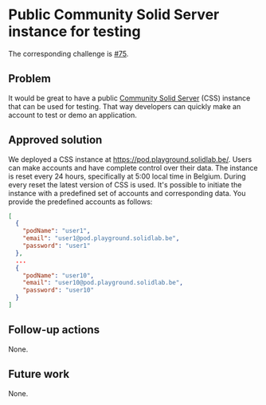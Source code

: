 # Public Community Solid Server instance for testing

The corresponding challenge is [#75](https://github.com/SolidLabResearch/Challenges/issues/75).

## Problem

It would be great to have a public [Community Solid Server](https://github.com/CommunitySolidServer/CommunitySolidServer)
(CSS) instance that can be used for testing. 
That way developers can quickly make an account to test or demo an application.

## Approved solution

We deployed a CSS instance at https://pod.playground.solidlab.be/.
Users can make accounts and 
have complete control over their data.
The instance is reset every 24 hours,
specifically at 5:00 local time in Belgium.
During every reset the latest version of CSS is used.
It's possible to initiate the instance with a predefined set of accounts and corresponding data.
You provide the predefined accounts as follows:

```json
[
  {
    "podName": "user1",
    "email": "user1@pod.playground.solidlab.be",
    "password": "user1"
  },
  ...
  {
    "podName": "user10",
    "email": "user10@pod.playground.solidlab.be",
    "password": "user10"
  }
]
```

## Follow-up actions

None.

## Future work

None.